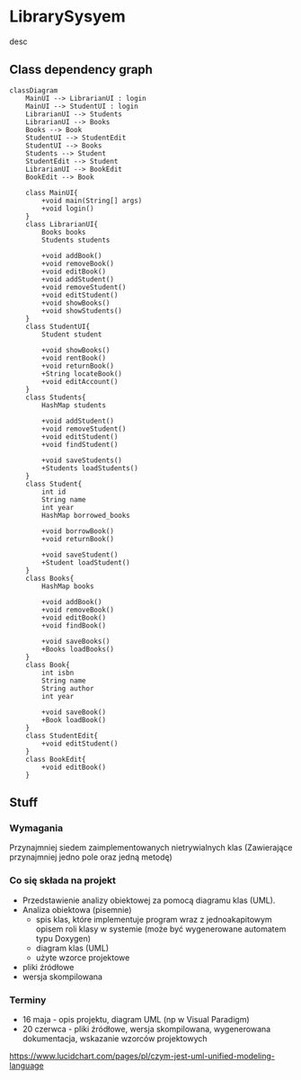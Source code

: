 # LibrarySysyem
desc
<!-- TODO ## Description -->

## Class dependency graph
```mermaid
classDiagram
    MainUI --> LibrarianUI : login
    MainUI --> StudentUI : login
    LibrarianUI --> Students
    LibrarianUI --> Books
    Books --> Book
    StudentUI --> StudentEdit
    StudentUI --> Books
    Students --> Student
    StudentEdit --> Student
    LibrarianUI --> BookEdit
    BookEdit --> Book

    class MainUI{
        +void main(String[] args)
        +void login()
    }
    class LibrarianUI{
        Books books
        Students students

        +void addBook()
        +void removeBook()
        +void editBook()
        +void addStudent()
        +void removeStudent()
        +void editStudent()
        +void showBooks()
        +void showStudents()
    }
    class StudentUI{
        Student student

        +void showBooks()
        +void rentBook()
        +void returnBook()
        +String locateBook()
        +void editAccount()
    }
    class Students{
        HashMap students

        +void addStudent()
        +void removeStudent()
        +void editStudent()
        +void findStudent()

        +void saveStudents()
        +Students loadStudents()
    }
    class Student{
        int id
        String name
        int year
        HashMap borrowed_books

        +void borrowBook()
        +void returnBook()

        +void saveStudent()
        +Student loadStudent()
    }
    class Books{
        HashMap books

        +void addBook()
        +void removeBook()
        +void editBook()
        +void findBook()

        +void saveBooks()
        +Books loadBooks()
    }
    class Book{
        int isbn
        String name
        String author
        int year

        +void saveBook()
        +Book loadBook()
    }
    class StudentEdit{
        +void editStudent()
    }
    class BookEdit{
        +void editBook()
    }
```

## Stuff
### Wymagania
Przynajmniej siedem zaimplementowanych nietrywialnych klas (Zawierające przynajmniej jedno pole oraz jedną metodę)

### Co się składa na projekt
* Przedstawienie analizy obiektowej za pomocą diagramu klas (UML).
* Analiza obiektowa (pisemnie)
    * spis klas, które implementuje program wraz z jednoakapitowym opisem roli klasy w systemie (może być wygenerowane automatem typu Doxygen)
    * diagram klas (UML)
    * użyte wzorce projektowe
* pliki źródłowe
* wersja skompilowana

### Terminy
* 16 maja - opis projektu, diagram UML (np w Visual Paradigm)
* 20 czerwca - pliki źródłowe, wersja skompilowana, wygenerowana dokumentacja, wskazanie wzorców projektowych

https://www.lucidchart.com/pages/pl/czym-jest-uml-unified-modeling-language